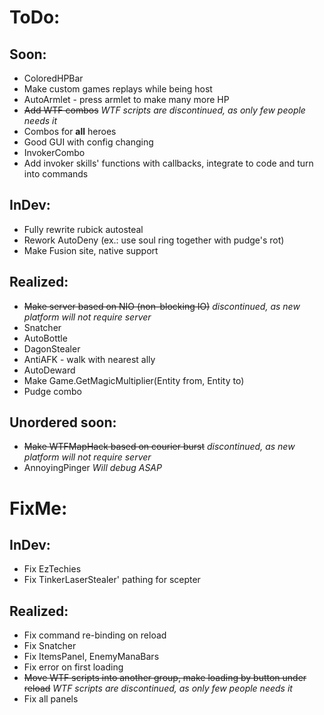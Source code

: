 # ToDo:
## Soon:
* ColoredHPBar
* Make custom games replays while being host
* AutoArmlet - press armlet to make many more HP
* ~~Add WTF combos~~ *_WTF scripts are discontinued, as only few people needs it_*
* Combos for **all** heroes
* Good GUI with config changing
* InvokerCombo
* Add invoker skills' functions with callbacks, integrate to code and turn into commands

## InDev:
* Fully rewrite rubick autosteal
* Rework AutoDeny (ex.: use soul ring together with pudge's rot)
* Make Fusion site, native support

## Realized:
* ~~Make server based on NIO (non-blocking IO)~~ *_discontinued, as new platform will not require server_*
* Snatcher
* AutoBottle
* DagonStealer
* AntiAFK - walk with nearest ally
* AutoDeward
* Make Game.GetMagicMultiplier(Entity from, Entity to)
* Pudge combo

## Unordered soon:
* ~~Make WTFMapHack based on courier burst~~ *_discontinued, as new platform will not require server_*
* AnnoyingPinger *_Will debug ASAP_*

# FixMe:
## InDev:
* Fix EzTechies
* Fix TinkerLaserStealer' pathing for scepter

## Realized:
* Fix command re-binding on reload
* Fix Snatcher
* Fix ItemsPanel, EnemyManaBars
* Fix error on first loading
* ~~Move WTF scripts into another group, make loading by button under reload~~ *_WTF scripts are discontinued, as only few people needs it_*
* Fix all panels
